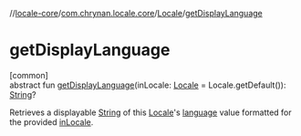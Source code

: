 //[locale-core](../../../index.md)/[com.chrynan.locale.core](../index.md)/[Locale](index.md)/[getDisplayLanguage](get-display-language.md)

# getDisplayLanguage

[common]\
abstract fun [getDisplayLanguage](get-display-language.md)(inLocale: [Locale](index.md) = Locale.getDefault()): [String](https://kotlinlang.org/api/latest/jvm/stdlib/kotlin/-string/index.html)?

Retrieves a displayable [String](https://kotlinlang.org/api/latest/jvm/stdlib/kotlin/-string/index.html) of this [Locale](index.md)'s [language](language.md) value formatted for the provided [inLocale](get-display-language.md).
